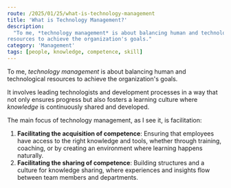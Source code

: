 ```yaml
---
route: /2025/01/25/what-is-technology-management
title: 'What is Technology Management?'
description:
  "To me, *technology management* is about balancing human and technological
resources to achieve the organization's goals."
category: 'Management'
tags: [people, knowledge, competence, skill]
---
```


To me, _technology management_ is about balancing human and technological
resources to achieve the organization's goals.

It involves leading technologists and development processes in a way that not
only ensures progress but also fosters a learning culture where _knowledge_ is
continuously shared and developed.

The main focus of technology management, as I see it, is facilitation:

1. **Facilitating the acquisition of competence**: Ensuring that employees have
   access to the right knowledge and tools, whether through training, coaching,
   or by creating an environment where learning happens naturally.
2. **Facilitating the sharing of competence**: Building structures and a culture
   for knowledge sharing, where experiences and insights flow between team
   members and departments.
